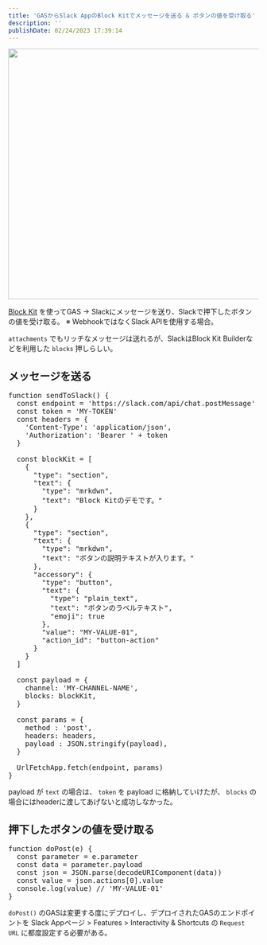 ```yaml
---
title: 'GASからSlack AppのBlock Kitでメッセージを送る & ボタンの値を受け取る'
description: ''
publishDate: 02/24/2023 17:39:14
---
```

<p><span itemscope itemtype="http://schema.org/Photograph"><img src="https://cdn-ak.f.st-hatena.com/images/fotolife/j/jotaki/20230224/20230224173736.jpg" width="960" height="504" loading="lazy" title="" class="hatena-fotolife" itemprop="image"></span></p>

<p><a href="https://api.slack.com/block-kit">Block Kit</a> を使ってGAS → Slackにメッセージを送り、Slackで押下したボタンの値を受け取る。
※ WebhookではなくSlack APIを使用する場合。</p>

<p><code>attachments</code> でもリッチなメッセージは送れるが、SlackはBlock Kit Builderなどを利用した <code>blocks</code> 押しらしい。</p>

<h2 id="メッセージを送る">メッセージを送る</h2>

<pre class="code lang-javascript" data-lang="javascript" data-unlink><span class="synIdentifier">function</span> sendToSlack() <span class="synIdentifier">{</span>
  <span class="synStatement">const</span> endpoint = <span class="synConstant">'https://slack.com/api/chat.postMessage'</span>
  <span class="synStatement">const</span> token = <span class="synConstant">'MY-TOKEN'</span>
  <span class="synStatement">const</span> headers = <span class="synIdentifier">{</span>
    <span class="synConstant">'Content-Type'</span>: <span class="synConstant">'application/json'</span>,
    <span class="synConstant">'Authorization'</span>: <span class="synConstant">'Bearer '</span> + token
  <span class="synIdentifier">}</span>

  <span class="synStatement">const</span> blockKit = <span class="synIdentifier">[</span>
    <span class="synIdentifier">{</span>
      <span class="synConstant">&quot;type&quot;</span>: <span class="synConstant">&quot;section&quot;</span>,
      <span class="synConstant">&quot;text&quot;</span>: <span class="synIdentifier">{</span>
        <span class="synConstant">&quot;type&quot;</span>: <span class="synConstant">&quot;mrkdwn&quot;</span>,
        <span class="synConstant">&quot;text&quot;</span>: <span class="synConstant">&quot;Block Kitのデモです。&quot;</span>
      <span class="synIdentifier">}</span>
    <span class="synIdentifier">}</span>,
    <span class="synIdentifier">{</span>
      <span class="synConstant">&quot;type&quot;</span>: <span class="synConstant">&quot;section&quot;</span>,
      <span class="synConstant">&quot;text&quot;</span>: <span class="synIdentifier">{</span>
        <span class="synConstant">&quot;type&quot;</span>: <span class="synConstant">&quot;mrkdwn&quot;</span>,
        <span class="synConstant">&quot;text&quot;</span>: <span class="synConstant">&quot;ボタンの説明テキストが入ります。&quot;</span>
      <span class="synIdentifier">}</span>,
      <span class="synConstant">&quot;accessory&quot;</span>: <span class="synIdentifier">{</span>
        <span class="synConstant">&quot;type&quot;</span>: <span class="synConstant">&quot;button&quot;</span>,
        <span class="synConstant">&quot;text&quot;</span>: <span class="synIdentifier">{</span>
          <span class="synConstant">&quot;type&quot;</span>: <span class="synConstant">&quot;plain_text&quot;</span>,
          <span class="synConstant">&quot;text&quot;</span>: <span class="synConstant">&quot;ボタンのラベルテキスト&quot;</span>,
          <span class="synConstant">&quot;emoji&quot;</span>: <span class="synConstant">true</span>
        <span class="synIdentifier">}</span>,
        <span class="synConstant">&quot;value&quot;</span>: <span class="synConstant">&quot;MY-VALUE-01&quot;</span>,
        <span class="synConstant">&quot;action_id&quot;</span>: <span class="synConstant">&quot;button-action&quot;</span>
      <span class="synIdentifier">}</span>
    <span class="synIdentifier">}</span>
  <span class="synIdentifier">]</span>

  <span class="synStatement">const</span> payload = <span class="synIdentifier">{</span>
    channel: <span class="synConstant">'MY-CHANNEL-NAME'</span>,
    blocks: blockKit,
  <span class="synIdentifier">}</span>

  <span class="synStatement">const</span> params = <span class="synIdentifier">{</span>
    method : <span class="synConstant">'post'</span>,
    headers: headers,
    payload : JSON.stringify(payload),
  <span class="synIdentifier">}</span>

  UrlFetchApp.fetch(endpoint, params)
<span class="synIdentifier">}</span>
</pre>


<p>payload が <code>text</code> の場合は、 <code>token</code> を payload に格納していけたが、 <code>blocks</code> の場合にはheaderに渡してあげないと成功しなかった。</p>

<h2 id="押下したボタンの値を受け取る">押下したボタンの値を受け取る</h2>

<pre class="code lang-javascript" data-lang="javascript" data-unlink><span class="synIdentifier">function</span> doPost(e) <span class="synIdentifier">{</span>
  <span class="synStatement">const</span> parameter = e.parameter
  <span class="synStatement">const</span> data = parameter.payload
  <span class="synStatement">const</span> json = JSON.parse(decodeURIComponent(data))
  <span class="synStatement">const</span> value = json.actions<span class="synIdentifier">[</span>0<span class="synIdentifier">]</span>.value
  console.log(value) <span class="synComment">// 'MY-VALUE-01'</span>
<span class="synIdentifier">}</span>
</pre>


<p><code>doPost()</code> のGASは変更する度にデプロイし、デプロイされたGASのエンドポイントを
Slack Appページ > Features > Interactivity &amp; Shortcuts の <code>Request URL</code>
に都度設定する必要がある。</p>

